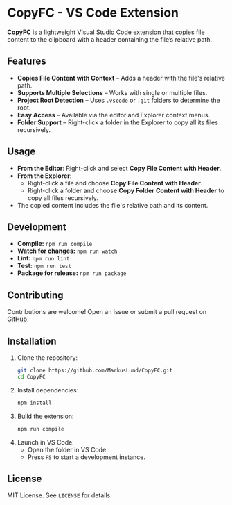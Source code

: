 # CopyFC - VS Code Extension

**CopyFC** is a lightweight Visual Studio Code extension that copies file content to the clipboard with a header containing the file’s relative path.

## Features

- **Copies File Content with Context** – Adds a header with the file's relative path.
- **Supports Multiple Selections** – Works with single or multiple files.
- **Project Root Detection** – Uses `.vscode` or `.git` folders to determine the root.
- **Easy Access** – Available via the editor and Explorer context menus.
- **Folder Support** – Right-click a folder in the Explorer to copy all its files recursively.

## Usage

- **From the Editor**: Right-click and select **Copy File Content with Header**.
- **From the Explorer**:
  - Right-click a file and choose **Copy File Content with Header**.
  - Right-click a folder and choose **Copy Folder Content with Header** to copy all files recursively.
- The copied content includes the file's relative path and its content.

## Development

- **Compile:** `npm run compile`
- **Watch for changes:** `npm run watch`
- **Lint:** `npm run lint`
- **Test:** `npm run test`
- **Package for release:** `npm run package`

## Contributing

Contributions are welcome! Open an issue or submit a pull request on [GitHub](https://github.com/MarkusLund/CopyFC/issues).

## Installation

1. Clone the repository:
   ```bash
   git clone https://github.com/MarkusLund/CopyFC.git
   cd CopyFC
   ```
2. Install dependencies:
   ```bash
   npm install
   ```
3. Build the extension:
   ```bash
   npm run compile
   ```
4. Launch in VS Code:
   - Open the folder in VS Code.
   - Press `F5` to start a development instance.

## License

MIT License. See `LICENSE` for details.
